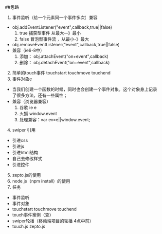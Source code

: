 ##思路
1. 事件监听（给一个元素同一个事件多次）兼容
  * obj.addEventListener("event",callback,true||false)
    1. true 捕获型事件 从最大--》最小
    2. false 冒泡型事件流 ，从最小-》最大
  * obj.removeEventListener("event",callback,true||false)
  * 兼容（ie6-8中）
    1. 添加： obj.attachEvent("on+event",callback)
    2. 删除： obj.detachEvent("on+event",callback)
2. 简单的touch事件  touchstart touchmove touchend
3. 事件对象e
  * 当我们创建一个函数的时候，同时也会创建一个事件对象，这个对象身上记录了很多方法，还有一些属性；
  * 兼容（浏览器兼容）
    1. 谷歌 ie  e
    2. 火狐 window.event
    3. 处理兼容：var ev=e||window.event;
4. swiper 引用
  * 引进css
  * 引进js
  * 引进html结构
  * 自己去修改样式
  * 引进控件
5. zepto.js的使用
6. node.js（npm install）的使用
7. 任务
  * 事件监听
  * 事件对象
  * touchstart touchmove touchend
  * touch事件案例（查）
  * swiper轮播（移动端项目的轮播 4点中前）
  * touch.js   zepto.js


